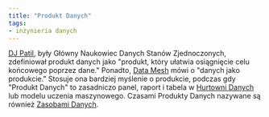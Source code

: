 ```yaml
---
title: "Produkt Danych"
tags:
- inżynieria danych
---
```

[DJ Patil](https://twitter.com/dpatil), były Główny Naukowiec Danych Stanów Zjednoczonych, zdefiniował produkt danych jako "produkt, który ułatwia osiągnięcie celu końcowego poprzez dane." Ponadto, [Data Mesh](notes/data%20mesh.md) mówi o "danych jako produkcie." Stosuje ona bardziej myślenie o produkcie, podczas gdy "Produkt Danych" to zasadniczo panel, raport i tabela w [Hurtowni Danych](notes/data%20warehouse.md) lub modelu uczenia maszynowego. Czasami Produkty Danych nazywane są również [Zasobami Danych](notes/data%20asset.md).
